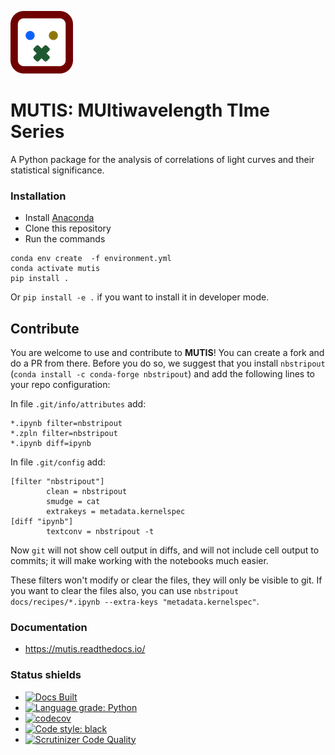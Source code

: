
![](docs/_static/mutis.png)

# MUTIS: MUltiwavelength TIme Series

A Python package for the analysis of correlations of light curves and their statistical significance.

### Installation
- Install [Anaconda](https://www.anaconda.com/download/ )
- Clone this repository
- Run the commands

```
conda env create  -f environment.yml
conda activate mutis
pip install .
```
Or `pip install -e .` if you want to install it in developer mode.

## Contribute
You are welcome to use and contribute to **MUTIS**! You can create a fork and do a PR from there. Before you do so, we suggest that you install `nbstripout` (`conda install -c conda-forge nbstripout`) and add the following lines to your repo configuration:

In file `.git/info/attributes` add:
```
*.ipynb filter=nbstripout
*.zpln filter=nbstripout
*.ipynb diff=ipynb
```
In file `.git/config` add:
```
[filter "nbstripout"]
        clean = nbstripout
        smudge = cat
        extrakeys = metadata.kernelspec
[diff "ipynb"]
        textconv = nbstripout -t
```
Now `git` will not show cell output in diffs, and will not include cell output to commits; it will make working with the notebooks much easier.

These filters won't modify or clear the files, they will only be visible to git. If you want to clear the files also, you can use `nbstripout docs/recipes/*.ipynb --extra-keys "metadata.kernelspec"`.

### Documentation
- https://mutis.readthedocs.io/

### Status shields
- [![Docs Built](https://github.com/IAA-CSIC/MUTIS/workflows/CI/badge.svg)](https://github.com/IAA-CSIC/MUTIS/actions)
- [![Language grade: Python](https://img.shields.io/lgtm/grade/python/g/IAA-CSIC/MUTIS.svg?logo=lgtm&logoWidth=18)](https://lgtm.com/projects/g/IAA-CSIC/MUTIS/context:python)
- [![codecov](https://codecov.io/gh/IAA-CSIC/MUTIS/branch/main/graph/badge.svg?token=8Q38S24P2J)](https://codecov.io/gh/IAA-CSIC/MUTIS)
- [![Code style: black](https://img.shields.io/badge/code%20style-black-000000.svg)](https://github.com/psf/black)
- [![Scrutinizer Code Quality](https://scrutinizer-ci.com/g/IAA-CSIC/MUTIS/badges/quality-score.png?b=main)](https://scrutinizer-ci.com/g/IAA-CSIC/MUTIS/?branch=main)
